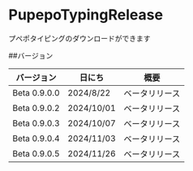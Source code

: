 # PupepoTypingRelease
プペポタイピングのダウンロードができます

##バージョン

| バージョン   | 日にち    | 概要           |
| ------------ | --------- | --------------|
| Beta 0.9.0.0 | 2024/8/22 | ベータリリース |
| Beta 0.9.0.2 | 2024/10/01 | ベータリリース|
| Beta 0.9.0.3 | 2024/10/07 | ベータリリース|
| Beta 0.9.0.4 | 2024/11/03 | ベータリリース|
| Beta 0.9.0.5 | 2024/11/26 | ベータリリース|
